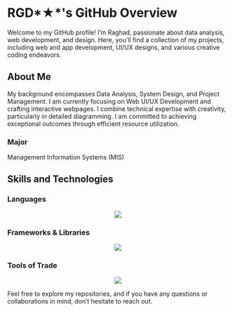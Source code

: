 # RGD*★*'s GitHub Overview

Welcome to my GitHub profile! I’m Raghad, passionate about data analysis, web development, and design. Here, you'll find a collection of my projects, including web and app development, UI/UX designs, and various creative coding endeavors.

## About Me

My background encompasses Data Analysis, System Design, and Project Management. I am currently focusing on Web UI/UX Development and crafting interactive webpages. I combine technical expertise with creativity, particularly in detailed diagramming. I am committed to achieving exceptional outcomes through efficient resource utilization.

### Major
Management Information Systems (MIS)

## Skills and Technologies

### Languages
<div align="center">
  <a href="https://skillicons.dev">
    <img src="https://skillicons.dev/icons?i=python,html,css,javascript,sql&perline=5" />
  </a>
</div>

### Frameworks & Libraries
<div align="center">
  <a href="https://skillicons.dev">
    <img src="https://skillicons.dev/icons?i=react,next,tailwind,bootstrap&perline=4" />
  </a>
</div>

### Tools of Trade
<div align="center">
  <a href="https://skillicons.dev">
    <img src="https://skillicons.dev/icons?i=git,github,figma,vscode&perline=4" />
  </a>
</div>

Feel free to explore my repositories, and if you have any questions or collaborations in mind, don’t hesitate to reach out.

